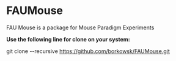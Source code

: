 # FAUMouse
FAU Mouse is a package for Mouse Paradigm Experiments

**Use the following line for clone on your system:**

git clone --recursive https://github.com/borkowsk/FAUMouse.git
